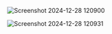 ![Screenshot 2024-12-28 120900](https://github.com/user-attachments/assets/940508ec-f2f6-4ce6-8243-32f80f419ac9)

![Screenshot 2024-12-28 120931](https://github.com/user-attachments/assets/f01aa2b4-3d6e-4319-9e35-8305518bd6fd)

